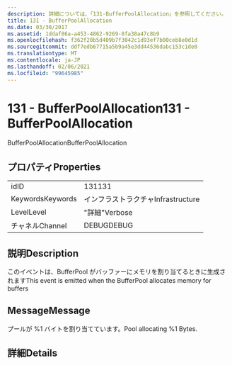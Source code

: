 ```yaml
---
description: 詳細については、「131-BufferPoolAllocation」を参照してください。
title: 131 - BufferPoolAllocation
ms.date: 03/30/2017
ms.assetid: 1ddaf86a-a453-4862-9269-8fa38a47c8b9
ms.openlocfilehash: f362f20b5d409b7f3042c1d93ef7b00ceb8e0d1d
ms.sourcegitcommit: ddf7edb67715a5b9a45e3dd44536dabc153c1de0
ms.translationtype: MT
ms.contentlocale: ja-JP
ms.lasthandoff: 02/06/2021
ms.locfileid: "99645985"
---
```

# <a name="131---bufferpoolallocation"></a><span data-ttu-id="49545-103">131 - BufferPoolAllocation</span><span class="sxs-lookup"><span data-stu-id="49545-103">131 - BufferPoolAllocation</span></span>

<span data-ttu-id="49545-104">BufferPoolAllocation</span><span class="sxs-lookup"><span data-stu-id="49545-104">BufferPoolAllocation</span></span>  
  
## <a name="properties"></a><span data-ttu-id="49545-105">プロパティ</span><span class="sxs-lookup"><span data-stu-id="49545-105">Properties</span></span>  
  
|||  
|-|-|  
|<span data-ttu-id="49545-106">id</span><span class="sxs-lookup"><span data-stu-id="49545-106">ID</span></span>|<span data-ttu-id="49545-107">131</span><span class="sxs-lookup"><span data-stu-id="49545-107">131</span></span>|  
|<span data-ttu-id="49545-108">Keywords</span><span class="sxs-lookup"><span data-stu-id="49545-108">Keywords</span></span>|<span data-ttu-id="49545-109">インフラストラクチャ</span><span class="sxs-lookup"><span data-stu-id="49545-109">Infrastructure</span></span>|  
|<span data-ttu-id="49545-110">Level</span><span class="sxs-lookup"><span data-stu-id="49545-110">Level</span></span>|<span data-ttu-id="49545-111">"詳細"</span><span class="sxs-lookup"><span data-stu-id="49545-111">Verbose</span></span>|  
|<span data-ttu-id="49545-112">チャネル</span><span class="sxs-lookup"><span data-stu-id="49545-112">Channel</span></span>|<span data-ttu-id="49545-113">DEBUG</span><span class="sxs-lookup"><span data-stu-id="49545-113">DEBUG</span></span>|  
  
## <a name="description"></a><span data-ttu-id="49545-114">説明</span><span class="sxs-lookup"><span data-stu-id="49545-114">Description</span></span>  

 <span data-ttu-id="49545-115">このイベントは、BufferPool がバッファーにメモリを割り当てるときに生成されます</span><span class="sxs-lookup"><span data-stu-id="49545-115">This event is emitted when the BufferPool allocates memory for buffers</span></span>  
  
## <a name="message"></a><span data-ttu-id="49545-116">Message</span><span class="sxs-lookup"><span data-stu-id="49545-116">Message</span></span>  

 <span data-ttu-id="49545-117">プールが %1 バイトを割り当てています。</span><span class="sxs-lookup"><span data-stu-id="49545-117">Pool allocating %1 Bytes.</span></span>  
  
## <a name="details"></a><span data-ttu-id="49545-118">詳細</span><span class="sxs-lookup"><span data-stu-id="49545-118">Details</span></span>
